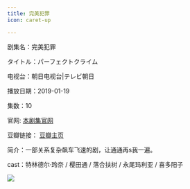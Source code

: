 ```yaml
---
title: 完美犯罪
icon: caret-up

---
```


剧集名：完美犯罪

タイトル：パーフェクトクライム

电视台：朝日电视台|テレビ朝日

播放日期：2019-01-19

集数：10

官网: [本剧集官网](https://www.asahi.co.jp/perfect_crime/)

豆瓣链接： [豆瓣主页](https://movie.douban.com/subject/30362310/)


简介：一部关系复杂飙车飞速的剧，让通通再s我一遍。

cast：特林德尔·玲奈 / 樱田通 / 落合扶树 / 永尾玛利亚 / 喜多阳子

![](https://listpic.tsgsanjiao.com/2019/2019wmfz.jpg)